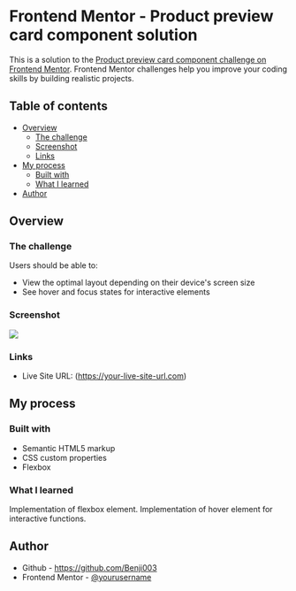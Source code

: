 # Frontend Mentor - Product preview card component solution

This is a solution to the [Product preview card component challenge on Frontend Mentor](https://www.frontendmentor.io/challenges/product-preview-card-component-GO7UmttRfa). Frontend Mentor challenges help you improve your coding skills by building realistic projects. 

## Table of contents

- [Overview](#overview)
  - [The challenge](#the-challenge)
  - [Screenshot](#screenshot)
  - [Links](#links)
- [My process](#my-process)
  - [Built with](#built-with)
  - [What I learned](#what-i-learned)
- [Author](#author)

## Overview

### The challenge

Users should be able to:

- View the optimal layout depending on their device's screen size
- See hover and focus states for interactive elements

### Screenshot

![](./screenshot(14).png)

### Links
- Live Site URL: (https://your-live-site-url.com)

## My process

### Built with

- Semantic HTML5 markup
- CSS custom properties
- Flexbox
### What I learned

Implementation of flexbox element. 
Implementation of hover element for interactive functions.

## Author

- Github - https://github.com/Benji003
- Frontend Mentor - [@yourusername](https://www.frontendmentor.io/profile/Kadayinor)

